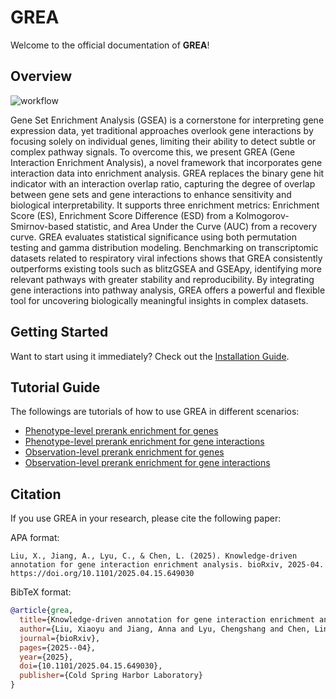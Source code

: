 # GREA

Welcome to the official documentation of **GREA**!

## Overview

![workflow](./figure/workflow.png)

Gene Set Enrichment Analysis (GSEA) is a cornerstone for interpreting gene expression data, yet traditional approaches overlook gene interactions by focusing solely on individual genes, limiting their ability to detect subtle or complex pathway signals. To overcome this, we present GREA (Gene Interaction Enrichment Analysis), a novel framework that incorporates gene interaction data into enrichment analysis. GREA replaces the binary gene hit indicator with an interaction overlap ratio, capturing the degree of overlap between gene sets and gene interactions to enhance sensitivity and biological interpretability. It supports three enrichment metrics: Enrichment Score (ES), Enrichment Score Difference (ESD) from a Kolmogorov-Smirnov-based statistic, and Area Under the Curve (AUC) from a recovery curve. GREA evaluates statistical significance using both permutation testing and gamma distribution modeling. Benchmarking on transcriptomic datasets related to respiratory viral infections shows that GREA consistently outperforms existing tools such as blitzGSEA and GSEApy, identifying more relevant pathways with greater stability and reproducibility. By integrating gene interactions into pathway analysis, GREA offers a powerful and flexible tool for uncovering biologically meaningful insights in complex datasets.

## Getting Started

Want to start using it immediately? Check out the [Installation Guide](installation.md).


## Tutorial Guide
The followings are tutorials of how to use GREA in different scenarios:

-   [Phenotype-level prerank enrichment for genes](tutorial/gene-pheno_prerank_enrich.ipynb)
-   [Phenotype-level prerank enrichment for gene interactions](tutorial/interaction-pheno_prerank_enrich.ipynb)
-   [Observation-level prerank enrichment for genes](tutorial/gene-obs_prerank_enrich.ipynb)
-   [Observation-level prerank enrichment for gene interactions](tutorial/interaction-obs_prerank_enrich.ipynb)

## Citation

If you use GREA in your research, please cite the following paper:

APA format:

```
Liu, X., Jiang, A., Lyu, C., & Chen, L. (2025). Knowledge-driven annotation for gene interaction enrichment analysis. bioRxiv, 2025-04. https://doi.org/10.1101/2025.04.15.649030
```

BibTeX format:

```bibtex
@article{grea,
  title={Knowledge-driven annotation for gene interaction enrichment analysis},
  author={Liu, Xiaoyu and Jiang, Anna and Lyu, Chengshang and Chen, Lingxi},
  journal={bioRxiv},
  pages={2025--04},
  year={2025},
  doi={10.1101/2025.04.15.649030},
  publisher={Cold Spring Harbor Laboratory}
}
```


<div style="display:none;">
<script type='text/javascript' id='clustrmaps' src='//cdn.clustrmaps.com/map_v2.js?cl=ffffff&w=a&t=n&d=s_zp3a_kJX2eHlUNurnH4Jti8lf7sMFpJyhQQnn21MU'></script>
<script defer src='https://static.cloudflareinsights.com/beacon.min.js' data-cf-beacon='{"token": "aec36b862a47431a979dc263a1f98d74"}'></script>
</div>